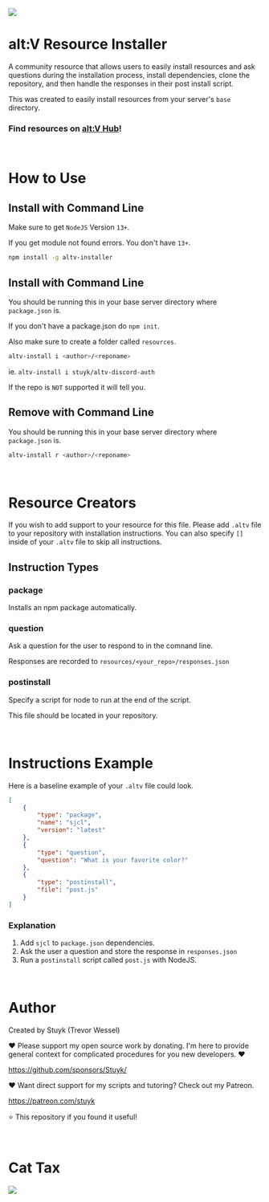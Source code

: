 ![](https://i.imgur.com/0ZtHtIn.gif)

# alt:V Resource Installer

A community resource that allows users to easily install resources and ask questions during the installation process, install dependencies, clone the repository, and then handle the responses in their post install script.

This was created to easily install resources from your server's `base` directory.

### Find resources on [alt:V Hub](https://hub.altv.mp)!

<br />

# How to Use

## Install with Command Line

Make sure to get `NodeJS` Version `13+`.

If you get module not found errors. You don't have `13+`.

```sh
npm install -g altv-installer
```

## Install with Command Line

You should be running this in your base server directory where `package.json` is.

If you don't have a package.json do `npm init`.

Also make sure to create a folder called `resources`.

```sh
altv-install i <author>/<reponame>
```

ie. `altv-install i stuyk/altv-discord-auth`

If the repo is `NOT` supported it will tell you.

## Remove with Command Line

You should be running this in your base server directory where `package.json` is.

```sh
altv-install r <author>/<reponame>
```

<br />

# Resource Creators

If you wish to add support to your resource for this file. Please add `.altv` file to your repository with installation instructions. You can also specify `[]` inside of your `.altv` file to skip all instructions.

## Instruction Types

### package

Installs an npm package automatically.

### question

Ask a question for the user to respond to in the comnand line.

Responses are recorded to `resources/<your_repo>/responses.json`

### postinstall

Specify a script for node to run at the end of the script.

This file should be located in your repository.

<br />

# Instructions Example

Here is a baseline example of your `.altv` file could look.

```json
[
    {
        "type": "package",
        "name": "sjcl",
        "version": "latest"
    },
    {
        "type": "question",
        "question": "What is your favorite color?"
    },
    {
        "type": "postinstall",
        "file": "post.js"
    }
]
```

### Explanation

1. Add `sjcl` to `package.json` dependencies.
2. Ask the user a question and store the response in `responses.json`
3. Run a `postinstall` script called `post.js` with NodeJS.

<br />

# Author

Created by Stuyk (Trevor Wessel)

❤️ Please support my open source work by donating. I'm here to provide general context for complicated procedures for you new developers. ❤️

https://github.com/sponsors/Stuyk/

❤️ Want direct support for my scripts and tutoring? Check out my Patreon.

https://patreon.com/stuyk

⭐ This repository if you found it useful!

<br />

# Cat Tax

![](https://i.imgur.com/RTeHeQH.jpeg)
